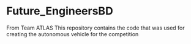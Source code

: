 # Future_EngineersBD
From Team ATLAS
This repository contains the code that was used for creating the autonomous vehicle for the competition

